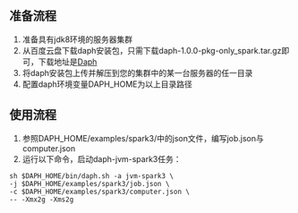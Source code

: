 
## 准备流程

1. 准备具有jdk8环境的服务器集群
2. 从百度云盘下载daph安装包，只需下载daph-1.0.0-pkg-only_spark.tar.gz即可，下载地址是[Daph](https://pan.baidu.com/s/1r495e7YtTfK24iPXg6dBZg?pwd=p5s7)
3. 将daph安装包上传并解压到您的集群中的某一台服务器的任一目录
4. 配置daph环境变量DAPH_HOME为以上目录路径

## 使用流程

1. 参照DAPH_HOME/examples/spark3/中的json文件，编写job.json与computer.json
2. 运行以下命令，启动daph-jvm-spark3任务：

```shell
sh $DAPH_HOME/bin/daph.sh -a jvm-spark3 \
-j $DAPH_HOME/examples/spark3/job.json \
-c $DAPH_HOME/examples/spark3/computer.json \
-- -Xmx2g -Xms2g
```
